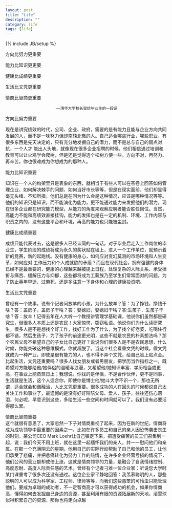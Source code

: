 ```yaml
---
layout: post
title: "Life"
description: ""
category: life
tags: [life]
---
```

{% include JB/setup %}

方向比努力更重要

能力比知识更更要

健康比成绩更重要

生活比文凭更重要

情商比智商更重要


                          ——清华大学校长留给毕业生的一段话




方向比努力重要

 现在是讲究绩效的时代，公司、企业、政府，需要的是有能力且能与企业方向共同发展的人，而不是一味努力但却南辕北辙的人。自己适合哪些行业，哪些职业，有很多东西是先天决定的，只有充分地发掘自己的潜力，而不是总与自己的弱点对抗，一个人才  能出人头地，就像现在很多企业招聘的时候，他们相信通过培训和教育可以让火鸡学会爬树，但是还是觉得选个松树方便一些。方向不对，再努力、再辛苦，你也很难成为你想成为的那种人。

能力比知识重要

 知识在一个人的构架里只是表象的东西，就相当于有些人可以在答卷上回答如何管理企业、如何解决棘手的问题、如何当好市长等等，但是在现实面前，他们却显得毫无头绪、不知所措，他们总是在问为什么会是这种情况，应该是哪种情况等等。他们的知识只是知识，而不能演化为能力，更不能通过能力来发掘他们的潜力。现在很多企业都在研究能力模型，从能力的角度来观察应聘者能否胜任岗位。当然，高能力不能和高绩效直接挂钩，能力的发挥也是在一定的机制、环境、工作内容与职责之内的，没有这些平台和环境，再高的能力也只能被尘封。
    
健康比成绩重要

   成绩只能代表过去，这是很多人已经认同的一句话。对于毕业后走入工作岗位的毕业生，学生阶段的成绩将成为永久的奖状贴在墙上，进入一个工作单位，就预示着新的竞赛，新的起跑线。没有健康的身心，如何应对变幻莫测的市场环境和人生变革，如何应对 工作压力和个人成就欲的矛盾？而且在现代社会，拥有强健的身体已经不是最重要的，健康的心理越来越被提上日程，处理复杂的人际关系、承受挫折与痛苦、缓解压力与抑郁，这些都将成为工薪族乃至学生们常常面对的问题。为了防止英年早逝、过劳死，还是多注意一下身体和心理的健康投资吧。

生活比文凭重要

 曾经有一个故事，说有个记者问放羊的小孩，为什么放羊？答：为了挣钱，挣钱干啥？答：盖房子，盖房子干啥？答：娶媳妇，娶媳妇干啥？答:生孩子，生孩子干啥？答：放羊！记得去年在人大听一个教授讲管理学基础课，他说你们虽然都是研究生，但很多人本质上还是农民！大家惊愕，窃窃私语。他说你们为什么读研究生，很多人是不是想找个好工作，找好工作为了什么，为了找个好老婆，吃喝住行都不错，然后生孩子，为了孩子的前途更光明，这些不就是农民的朴素想法吗？那个农民父母不希望自己的子女比自己更好？说说你们很多人是不是农民思想，什么时候，你能突破这种思维模式，你就超脱了。当这个社会看重文凭的时候，假文凭就成为一种产业，即使是很有能力的人，也不得不弄个文凭，给自己脸上贴点金。比起生活，文凭还重要吗？很多人找女朋友或者男朋友，把学历当作指标之一，既希望对方能够给他/她伴侣的温暖与浪漫，又希望他/她知识丰富、学历相当或更高，在事业上能蒸蒸日上；我想说，你找的是伴侣，不是合作伙伴，更不是同事，生活就是生活，这个人适合你，即使你是博士他/她斗大字不识一个，那也无所谓，适合就会和谐融洽，人比文凭更重要。很多成功的人在回头的时候都说自己太关注工作和事业了，最遗憾的是没有好好陪陪父母、爱人、孩子，往往还伤心落泪，何必呢，早意识到这些，多给生活一些空间和时间就可以了。我们没有必要活得那么累。
    
情商比智商重要  
这个就很有意思了，大家忽然一下子对情商重视了起来，因为在新的世纪，情商将成为成功领导中最重要的因素之一。比如在许多员工和自己的亲人因恐怖袭击丧生的时刻，某公司CEO Mark Loehr让自己镇定下来，把遭受痛苦的员工们召集到一起，说：我们今天不用上班，就在这里一起缅怀我们的亲人，并一一慰问他们和亲属。在那一个充满阴云的星期，他用自己的实际行动帮助了自己和他的员工，让他们承受了悲痛，并把悲痛转化为努力工作的热情，在许多企业经营亏损的情况下，他们公司的营业额却成倍上涨，这就是情商领导的力量，是融合了自我情绪控制、高度忍耐、高度人际责任感的艺术。曾经有个记者刁难一位企业家：听说您大学时某门课重考了很多次还没有通过。这位企业家平静地回答：我羡慕聪明的人，那些聪明的人可以成为科学家、工程师、律师等等，而我们这些愚笨的可怜虫只能管理他们。要成为卓越的成功者，不一定智商高才可以获得成功的机会，如果你情商高，懂得如何去发掘自己身边的资源，甚至利用有限的资源拓展新的天地，滚雪球似得积累自己的资源，那你也将走向卓越
